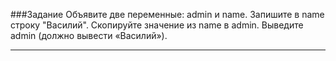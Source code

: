 ###Задание 
Объявите две переменные: admin и name.
Запишите в name строку "Василий".
Скопируйте значение из name в admin.
Выведите admin (должно вывести «Василий»).
***